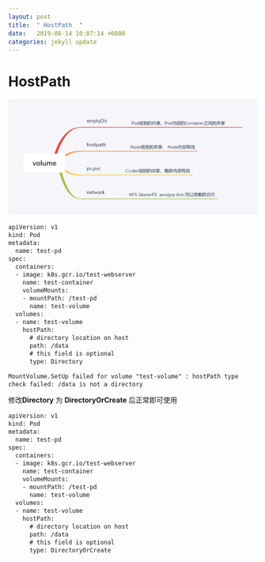 ```yaml
---
layout: post
title:  " HostPath  "
date:   2019-08-14 10:07:14 +0800
categories: jekyll update
---
```

# HostPath



![volume](https://raw.githubusercontent.com/latermonk/latermonk.github.io/master/_posts/_images/volume.png)




```
apiVersion: v1
kind: Pod
metadata:
  name: test-pd
spec:
  containers:
  - image: k8s.gcr.io/test-webserver
    name: test-container
    volumeMounts:
    - mountPath: /test-pd
      name: test-volume
  volumes:
  - name: test-volume
    hostPath:
      # directory location on host
      path: /data
      # this field is optional
      type: Directory

```




```
MountVolume.SetUp failed for volume "test-volume" : hostPath type check failed: /data is not a directory
```

修改**Directory** 为 **DirectoryOrCreate** 后正常即可使用



```
apiVersion: v1
kind: Pod
metadata:
  name: test-pd
spec:
  containers:
  - image: k8s.gcr.io/test-webserver
    name: test-container
    volumeMounts:
    - mountPath: /test-pd
      name: test-volume
  volumes:
  - name: test-volume
    hostPath:
      # directory location on host
      path: /data
      # this field is optional
      type: DirectoryOrCreate

```


